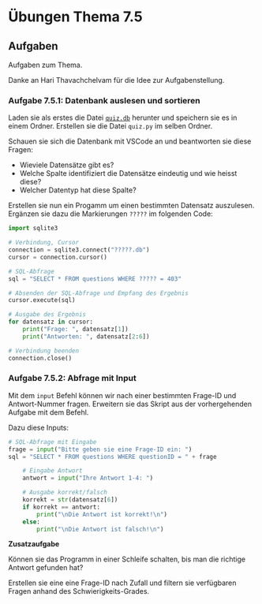 # Übungen Thema 7.5

## Aufgaben

Aufgaben zum Thema.

Danke an Hari Thavachchelvam für die Idee zur Aufgabenstellung.

### Aufgabe 7.5.1: Datenbank auslesen und sortieren

Laden sie als erstes die Datei [`quiz.db`](https://raw.githubusercontent.com/janikvonrotz/python.casa/main/topic-7-5/quiz.db) herunter und speichern sie es in einem Ordner. Erstellen sie die Datei `quiz.py` im selben Ordner.

Schauen sie sich die Datenbank mit VSCode an und beantworten sie diese Fragen:
* Wieviele Datensätze gibt es?
* Welche Spalte identifiziert die Datensätze eindeutig und wie heisst diese?
* Welcher Datentyp hat diese Spalte?

Erstellen sie nun ein Progamm um einen bestimmten Datensatz auszulesen. Ergänzen sie dazu die Markierungen `?????` im folgenden Code:

```py
import sqlite3

# Verbindung, Cursor
connection = sqlite3.connect("?????.db")
cursor = connection.cursor()

# SQL-Abfrage
sql = "SELECT * FROM questions WHERE ????? = 403"

# Absenden der SQL-Abfrage und Empfang des Ergebnis
cursor.execute(sql)

# Ausgabe des Ergebnis
for datensatz in cursor:
    print("Frage: ", datensatz[1])
    print("Antworten: ", datensatz[2:6])

# Verbindung beenden
connection.close()
```

### Aufgabe 7.5.2: Abfrage mit Input

Mit dem `input` Befehl können wir nach einer bestimmten Frage-ID und Antwort-Nummer fragen. Erweitern sie das Skript aus der vorhergehenden Aufgabe mit dem Befehl.

Dazu diese Inputs:

```py
# SQL-Abfrage mit Eingabe
frage = input("Bitte geben sie eine Frage-ID ein: ")
sql = "SELECT * FROM questions WHERE questionID = " + frage
```

```py
	# Eingabe Antwort
    antwort = input("Ihre Antwort 1-4: ")
```

```py
    # Ausgabe korrekt/falsch
    korrekt = str(datensatz[6])
    if korrekt == antwort:
        print("\nDie Antwort ist korrekt!\n")
    else:
        print("\nDie Antwort ist falsch!\n")
```

**Zusatzaufgabe**

Können sie das Programm in einer Schleife schalten, bis man die richtige Antwort gefunden hat?

Erstellen sie eine eine Frage-ID nach Zufall und filtern sie verfügbaren Fragen anhand des Schwierigkeits-Grades.
